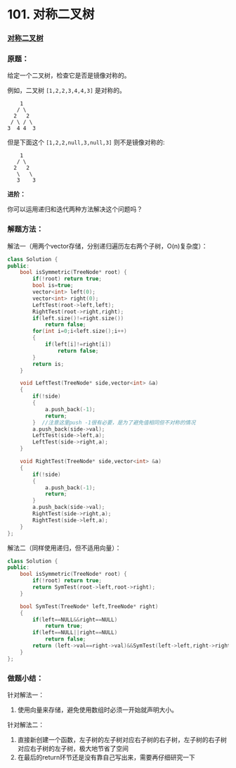 # 101. 对称二叉树

### [对称二叉树](https://leetcode-cn.com/problems/symmetric-tree/)

### 原题：

给定一个二叉树，检查它是否是镜像对称的。

例如，二叉树 `[1,2,2,3,4,4,3]` 是对称的。

```
    1
   / \
  2   2
 / \ / \
3  4 4  3
```

但是下面这个 `[1,2,2,null,3,null,3]` 则不是镜像对称的:

```
    1
   / \
  2   2
   \   \
   3    3
```

**进阶：**

你可以运用递归和迭代两种方法解决这个问题吗？

### 解题方法：

解法一（用两个vector存储，分别递归遍历左右两个子树，O(n)复杂度）：

```cpp
class Solution {
public:
    bool isSymmetric(TreeNode* root) {
        if(!root) return true;
        bool is=true;
        vector<int> left(0);
        vector<int> right(0);
        LeftTest(root->left,left);
        RightTest(root->right,right);
        if(left.size()!=right.size())
            return false;
        for(int i=0;i<left.size();i++)
        {
            if(left[i]!=right[i])
                return false;      
        }
        return is;
    }

    void LeftTest(TreeNode* side,vector<int> &a)
    {
        if(!side)
        {
            a.push_back(-1);
            return;
        }  //注意这里push -1很有必要，是为了避免值相同但不对称的情况
        a.push_back(side->val);
        LeftTest(side->left,a);
        LeftTest(side->right,a);
    }

    void RightTest(TreeNode* side,vector<int> &a)
    {
        if(!side) 
        {
            a.push_back(-1);
            return;
        }
        a.push_back(side->val);
        RightTest(side->right,a);
        RightTest(side->left,a);
    }
};
```

解法二（同样使用递归，但不适用向量）：

```cpp
class Solution {
public:
    bool isSymmetric(TreeNode* root) {
        if(!root) return true;
        return SymTest(root->left,root->right);
    }

    bool SymTest(TreeNode* left,TreeNode* right)
    {
        if(left==NULL&&right==NULL)
            return true;
        if(left==NULL||right==NULL)
            return false;
        return (left->val==right->val)&&SymTest(left->left,right->right)&&SymTest(left->right,right->left);
    }
};
```

### 做题小结：

针对解法一：

1. 使用向量来存储，避免使用数组时必须一开始就声明大小。

针对解法二：

1. 直接新创建一个函数，左子树的左子树对应右子树的右子树，左子树的右子树对应右子树的左子树，极大地节省了空间
2. 在最后的return环节还是没有靠自己写出来，需要再仔细研究一下



